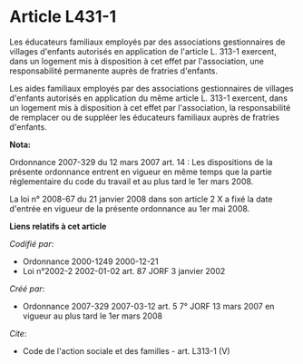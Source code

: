# Article L431-1

Les éducateurs familiaux employés par des associations gestionnaires de villages d'enfants autorisés en application de
l'article L. 313-1 exercent, dans un logement mis à disposition à cet effet par l'association, une responsabilité permanente
auprès de fratries d'enfants. 

Les aides familiaux employés par des associations gestionnaires de villages d'enfants autorisés en application du même
article L. 313-1 exercent, dans un logement mis à disposition à cet effet par l'association, la responsabilité de remplacer
ou de suppléer les éducateurs familiaux auprès de fratries d'enfants.

**Nota:**

Ordonnance 2007-329 du 12 mars 2007 art. 14 : Les dispositions de la présente ordonnance entrent en vigueur en même temps que
la partie réglementaire du code du travail et au plus tard le 1er mars 2008. 

La loi n° 2008-67 du 21 janvier 2008 dans son article 2 X a fixé la date d'entrée en vigueur de la présente ordonnance au 1er
mai 2008.

**Liens relatifs à cet article**

_Codifié par_:

  - Ordonnance 2000-1249 2000-12-21
  - Loi n°2002-2 2002-01-02 art. 87 JORF 3 janvier 2002

_Créé par_:

  - Ordonnance 2007-329 2007-03-12 art. 5 7° JORF 13 mars 2007 en vigueur au plus tard le 1er mars 2008

_Cite_:

  - Code de l'action sociale et des familles - art. L313-1 (V)
